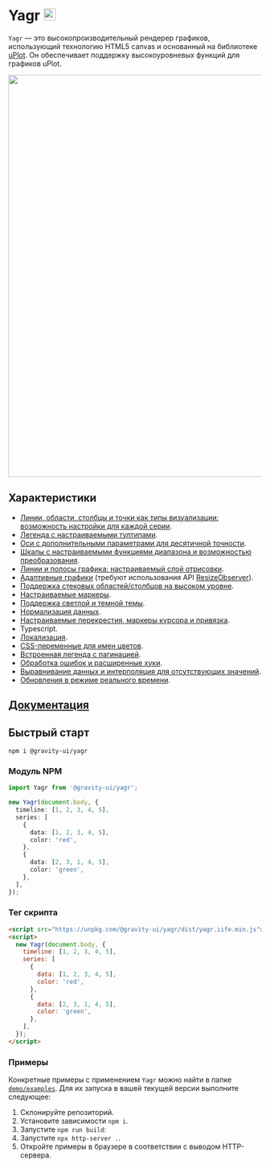 # Yagr <img src="https://raw.githubusercontent.com/gravity-ui/yagr/main/docs/assets/yagr.svg" width="24px" height="24px" />

`Yagr` — это высокопроизводительный рендерер графиков, использующий технологию HTML5 canvas и основанный на библиотеке [uPlot](https://github.com/leeoniya/uPlot). Он обеспечивает поддержку высокоуровневых функций для графиков uPlot.

<img src="https://raw.githubusercontent.com/gravity-ui/yagr/main/docs/assets/demo.png" width="800" />

## Характеристики

- [Линии, области, столбцы и точки как типы визуализации: возможность настройки для каждой серии](https://yagr.tech/en/api/visualization).
- [Легенда с настраиваемыми тултипами](https://yagr.tech/en/plugins/tooltip).
- [Оси с дополнительными параметрами для десятичной точности](https://yagr.tech/en/api/axes).
- [Шкалы с настраиваемыми функциями диапазона и возможностью преобразования](https://yagr.tech/en/api/scales).
- [Линии и полосы графика: настраиваемый слой отрисовки](https://yagr.tech/en/plugins/plot-lines).
- [Адаптивные графики](https://yagr.tech/en/api/settings#adaptivity) (требуют использования API [ResizeObserver](https://developer.mozilla.org/en-US/docs/Web/API/ResizeObserver)).
- [Поддержка стековых областей/столбцов на высоком уровне](https://yagr.tech/en/api/scales#stacking).
- [Настраиваемые маркеры](./docs/api/markers.md).
- [Поддержка светлой и темной темы](https://yagr.tech/en/api/settings#theme).
- [Нормализация данных](https://yagr.tech/en/api/scales#normalization).
- [Настраиваемые перекрестия, маркеры курсора и привязка](https://yagr.tech/en/api/cursor).
- Typescript.
- [Локализация](https://yagr.tech/en/api/settings#localization).
- [CSS-переменные для имен цветов](https://yagr.tech/en/api/css).
- [Встроенная легенда с пагинацией](https://yagr.tech/en/plugins/legend).
- [Обработка ошибок и расширенные хуки](https://yagr.tech/en/api/lifecycle).
- [Выравнивание данных и интерполяция для отсутствующих значений](https://yagr.tech/en/api/data-processing).
- [Обновления в режиме реального времени](https://yagr.tech/en/api/dynamic-updates).

## [Документация](https://yagr.tech)

## Быстрый старт

```
npm i @gravity-ui/yagr
```

### Модуль NPM

```typescript
import Yagr from '@gravity-ui/yagr';

new Yagr(document.body, {
  timeline: [1, 2, 3, 4, 5],
  series: [
    {
      data: [1, 2, 3, 4, 5],
      color: 'red',
    },
    {
      data: [2, 3, 1, 4, 5],
      color: 'green',
    },
  ],
});
```

### Тег скрипта

```html
<script src="https://unpkg.com/@gravity-ui/yagr/dist/yagr.iife.min.js"></script>
<script>
  new Yagr(document.body, {
    timeline: [1, 2, 3, 4, 5],
    series: [
      {
        data: [1, 2, 3, 4, 5],
        color: 'red',
      },
      {
        data: [2, 3, 1, 4, 5],
        color: 'green',
      },
    ],
  });
</script>
```

### Примеры

Конкретные примеры с применением `Yagr` можно найти в папке [`demo/examples`](./demo/examples/). Для их запуска в вашей текущей версии выполните следующее:

1. Склонируйте репозиторий.
2. Установите зависимости `npm i`.
3. Запустите `npm run build`:
4. Запустите `npx http-server .`.
5. Откройте примеры в браузере в соответствии с выводом HTTP-сервера.
